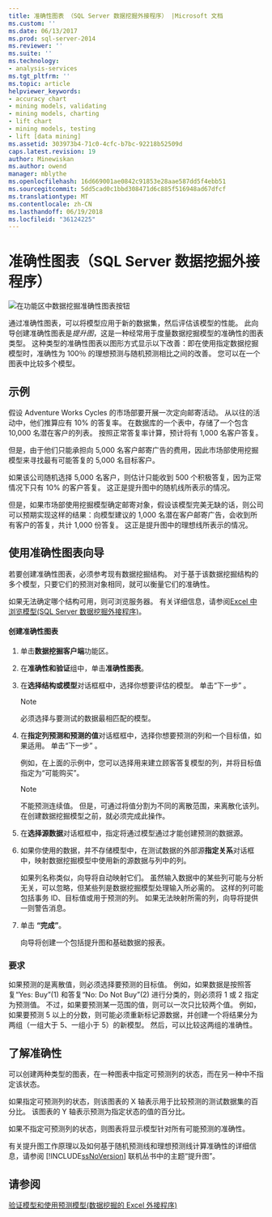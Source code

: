 ```yaml
---
title: 准确性图表 （SQL Server 数据挖掘外接程序） |Microsoft 文档
ms.custom: ''
ms.date: 06/13/2017
ms.prod: sql-server-2014
ms.reviewer: ''
ms.suite: ''
ms.technology:
- analysis-services
ms.tgt_pltfrm: ''
ms.topic: article
helpviewer_keywords:
- accuracy chart
- mining models, validating
- mining models, charting
- lift chart
- mining models, testing
- lift [data mining]
ms.assetid: 303973b4-71c0-4cfc-b7bc-92218b52509d
caps.latest.revision: 19
author: Minewiskan
ms.author: owend
manager: mblythe
ms.openlocfilehash: 16d669001ae0842c91853e28aae587dd5f4ebb51
ms.sourcegitcommit: 5dd5cad0c1bbd308471d6c885f516948ad67dfcf
ms.translationtype: MT
ms.contentlocale: zh-CN
ms.lasthandoff: 06/19/2018
ms.locfileid: "36124225"
---
```

# <a name="accuracy-chart-sql-server-data-mining-add-ins"></a>准确性图表（SQL Server 数据挖掘外接程序）
  ![在功能区中数据挖掘准确性图表按钮](media/dmc-accchart.gif "数据挖掘功能区中的准确性图表按钮")  
  
 通过准确性图表，可以将模型应用于新的数据集，然后评估该模型的性能。 此向导创建准确性图表是*提升图*，这是一种经常用于度量数据挖掘模型的准确性的图表类型。 这种类型的准确性图表以图形方式显示以下改善：即在使用指定数据挖掘模型时，准确性为 100％ 的理想预测与随机预测相比之间的改善。 您可以在一个图表中比较多个模型。  
  
## <a name="example"></a>示例  
 假设 Adventure Works Cycles 的市场部要开展一次定向邮寄活动。 从以往的活动中，他们推算应有 10% 的答复率。 在数据库的一个表中，存储了一个包含 10,000 名潜在客户的列表。 按照正常答复率计算，预计将有 1,000 名客户答复。  
  
 但是，由于他们只能承担向 5,000 名客户邮寄广告的费用，因此市场部使用挖掘模型来寻找最有可能答复的 5,000 名目标客户。  
  
 如果该公司随机选择 5,000 名客户，则估计只能收到 500 个积极答复，因为正常情况下只有 10% 的客户答复。 这正是提升图中的随机线所表示的情况。  
  
 但是，如果市场部使用挖掘模型确定邮寄对象，假设该模型完美无缺的话，则公司可以预期实现这样的结果：向模型建议的 1,000 名潜在客户邮寄广告，会收到所有客户的答复，共计 1,000 份答复。 这正是提升图中的理想线所表示的情况。  
  
## <a name="using-the-accuracy-chart-wizard"></a>使用准确性图表向导  
 若要创建准确性图表，必须参考现有数据挖掘结构。 对于基于该数据挖掘结构的多个模型，只要它们的预测对象相同，就可以衡量它们的准确性。  
  
 如果无法确定哪个结构可用，则可浏览服务器。 有关详细信息，请参阅[Excel 中浏览模型&#40;SQL Server 数据挖掘外接程序&#41;](browsing-models-in-excel-sql-server-data-mining-add-ins.md)。  
  
#### <a name="to-create-an-accuracy-chart"></a>创建准确性图表  
  
1.  单击**数据挖掘客户端**功能区。  
  
2.  在**准确性和验证**组中，单击**准确性图表**。  
  
3.  在**选择结构或模型**对话框框中，选择你想要评估的模型。 单击“下一步” 。  
  
    > [!NOTE]  
    >  必须选择与要测试的数据最相匹配的模型。  
  
4.  在**指定列预测和预测的值**对话框框中，选择你想要预测的列和一个目标值，如果适用。 单击“下一步” 。  
  
     例如，在上面的示例中，您可以选择用来建立顾客答复模型的列，并将目标值指定为“可能购买”。  
  
    > [!NOTE]  
    >  不能预测连续值。 但是，可通过将值分割为不同的离散范围，来离散化该列。 在创建数据挖掘模型之前，就必须完成此操作。  
  
5.  在**选择源数据**对话框框中，指定将通过模型通过才能创建预测的数据源。  
  
6.  如果你使用的数据，并不存储模型中，在测试数据的外部源**指定关系**对话框中，映射数据挖掘模型中使用新的源数据与列中的列。  
  
     如果列名称类似，向导将自动映射它们。 虽然输入数据中的某些列可能与分析无关，可以忽略，但某些列是数据挖掘模型处理输入所必需的。 这样的列可能包括事务 ID、目标值或用于预测的列。 如果无法映射所需的列，向导将提供一则警告消息。  
  
7.  单击 **“完成”**。  
  
     向导将创建一个包括提升图和基础数据的报表。  
  
### <a name="requirements"></a>要求  
 如果预测的是离散值，则必须选择要预测的目标值。 例如，如果数据是按照答复“Yes: Buy”(1) 和答复“No: Do Not Buy”(2) 进行分类的，则必须将 1 或 2 指定为预测值。 不过，如果要预测某一范围的值，则可以一次只比较两个值。 例如，如果要预测 5 以上的分数，则可能必须重新标记源数据，并创建一个将结果分为两组（一组大于 5、一组小于 5）的新模型。 然后，可以比较这两组的准确性。  
  
## <a name="understanding-accuracy"></a>了解准确性  
 可以创建两种类型的图表，在一种图表中指定可预测列的状态，而在另一种中不指定该状态。  
  
 如果指定可预测列的状态，则该图表的 X 轴表示用于比较预测的测试数据集的百分比。 该图表的 Y 轴表示预测为指定状态的值的百分比。  
  
 如果不指定可预测列的状态，则图表将显示模型针对所有可能预测的准确性。  
  
 有关提升图工作原理以及如何基于随机预测线和理想预测线计算准确性的详细信息，请参阅 [!INCLUDE[ssNoVersion](../includes/ssnoversion-md.md)] 联机丛书中的主题“提升图”。  
  
## <a name="see-also"></a>请参阅  
 [验证模型和使用预测模型&#40;数据挖掘的 Excel 外接程序&#41;](validating-models-and-using-models-for-prediction-data-mining-add-ins-for-excel.md)  
  
  